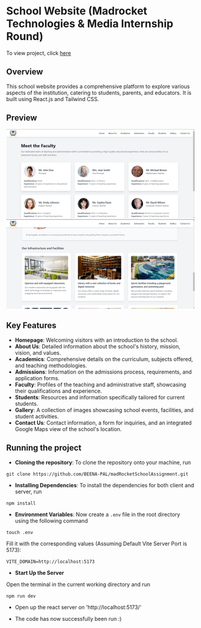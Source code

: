 # School Website (Madrocket Technologies & Media Internship Round)

To view project, click [here](https://sudeev-school-website.vercel.app/)

## Overview

This school website provides a comprehensive platform to explore various aspects of the institution, catering to students, parents, and educators. It is built using React.js and Tailwind CSS.

## Preview

![Alt text](./project_images/image.png)
![Alt text](./project_images/image-2.png)

## Key Features

- **Homepage**: Welcoming visitors with an introduction to the school.
- **About Us**: Detailed information about the school's history, mission, vision, and values.
- **Academics**: Comprehensive details on the curriculum, subjects offered, and teaching methodologies.
- **Admissions**: Information on the admissions process, requirements, and application forms.
- **Faculty**: Profiles of the teaching and administrative staff, showcasing their qualifications and experience.
- **Students**: Resources and information specifically tailored for current students.
- **Gallery**: A collection of images showcasing school events, facilities, and student activities.
- **Contact Us**: Contact information, a form for inquiries, and an integrated Google Maps view of the school's location.

## Running the project

- **Cloning the repository**: To clone the repository onto your machine, run

```
git clone https://github.com/BEENA-PAL/madRocketSchoolAssignment.git
```

- **Installing Dependencies**: To install the dependencies for both client and server, run

```
npm install
```

- **Environment Variables**: Now create a `.env` file in the root directory using the following command

```
touch .env
```

Fill it with the corresponding values (Assuming Default Vite Server Port is 5173):

```
VITE_DOMAIN=http://localhost:5173
```

- **Start Up the Server**

Open the terminal in the current working directory and run

```
npm run dev
```

- Open up the react server on 'http://localhost:5173/'

- The code has now successfully been run :)
